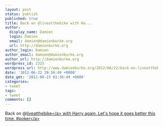 ```yaml
---
layout: post
status: publish
published: true
title: Back on @liveatthebike with Ha...
author:
  display_name: Damien
  login: Damien
  email: damien@damienburke.org
  url: http://damienburke.org
author_login: Damien
author_email: damien@damienburke.org
author_url: http://damienburke.org
wordpress_id: 2325
wordpress_url: http://www.damienburke.org/2012/06/22/back-on-liveatthebike-with-ha/
date: '2012-06-22 20:36:49 +0000'
date_gmt: '2012-06-23 01:36:49 +0000'
categories:
- tweet
tags:
- tweet
comments: []
---
```

<p>Back on @<a href="http:&#47;&#47;twitter.com&#47;liveatthebike" class="aktt_username">liveatthebike<&#47;a> with Harry again. Let's hope it goes better this time. #<a href="http:&#47;&#47;search.twitter.com&#47;search?q=%23poker" class="aktt_hashtag">poker<&#47;a></p>
